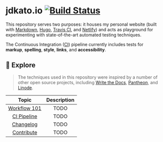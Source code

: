 # jdkato.io [![Build Status](https://travis-ci.org/jdkato/jdkato.io.svg?branch=master)](https://travis-ci.org/jdkato/jdkato.io)

This repository serves two purposes: it houses my personal website (built with [Markdown](https://talk.commonmark.org/t/welcome-to-commonmark-discussion/8), [Hugo](https://gohugo.io/), [Travis CI](https://travis-ci.org/), and [Netlify](https://www.netlify.com/)) and acts as playground for experimenting with state-of-the-art automated testing techniques.

The Continuous Integration ([CI](https://en.wikipedia.org/wiki/Continuous_integration)) pipeline currently includes tests for **markup**, **spelling**, **style**, **links**, and **accessibility**.

## :book: Explore

> The techniques used in this repository were inspired by a number of other open source projects, including [Write the Docs](https://github.com/writethedocs/www), [Pantheon](https://github.com/pantheon-systems/documentation), and [Linode](https://github.com/linode/docs).

|      Topic       | Description |
| :--------------: | :---------: |
| [Workflow 101]() |    TODO     |
| [CI Pipeline]()  |    TODO     |
|  [Changelog]()   |    TODO     |
|  [Contribute]()  |    TODO     |
